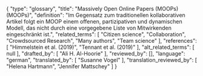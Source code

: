 {
    "type": "glossary",
    "title": "Massively Open Online Papers (MOOPs) (MOOPs)",
    "definition": "Im Gegensatz zum traditionellen kollaborativen Artikel folgt ein MOOP einem offenen, partizipativen und dynamischen Modell, das nicht durch eine vorgegebene Liste von Mitwirkenden eingeschränkt ist.",
    "related_terms": [
        "Citizen science",
        "Collaboration",
        "Crowdsourced Research",
        "Many authors",
        "Team science"
    ],
    "references": [
        "Himmelstein et al. (2019)",
        "Tennant et al. (2019)"
    ],
    "alt_related_terms": [
        null
    ],
    "drafted_by": [
        "Ali H. Al-Hoorie"
    ],
    "reviewed_by": [],
    "language": "german",
    "translated_by": [
        "Susanne Vogel"
    ],
    "translation_reviewed_by": [
        "Helena Hartmann",
        "Jennifer Mattschey"
    ]
}